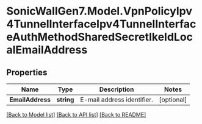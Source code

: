 # SonicWallGen7.Model.VpnPolicyIpv4TunnelInterfaceIpv4TunnelInterfaceAuthMethodSharedSecretIkeIdLocalEmailAddress

## Properties

Name | Type | Description | Notes
------------ | ------------- | ------------- | -------------
**EmailAddress** | **string** | E-mail address identifier. | [optional] 

[[Back to Model list]](../README.md#documentation-for-models) [[Back to API list]](../README.md#documentation-for-api-endpoints) [[Back to README]](../README.md)

